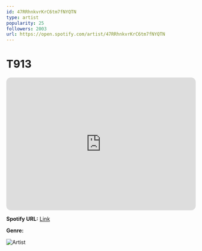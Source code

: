 ```yaml
---
id: 47RRhnkvrKrC6tm7fNYQTN
type: artist
popularity: 25
followers: 2003
url: https://open.spotify.com/artist/47RRhnkvrKrC6tm7fNYQTN
---
```

# T913

<iframe style="border-radius:12px" src="https://open.spotify.com/embed/artist/47RRhnkvrKrC6tm7fNYQTN" width="100%" height="352" frameBorder="0" allowfullscreen="" allow="autoplay; clipboard-write; encrypted-media; fullscreen; picture-in-picture" loading="lazy"></iframe>

**Spotify URL:** [Link](https://open.spotify.com/artist/47RRhnkvrKrC6tm7fNYQTN)

**Genre:** 

![Artist](https://i.scdn.co/image/ab6761610000e5ebcf85167d919b51ec7ffeec60)
